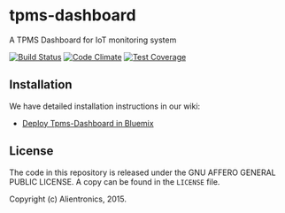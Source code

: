 tpms-dashboard
===================

A TPMS Dashboard for IoT monitoring system

[![Build Status](https://travis-ci.org/alientronics/tpms-dashboard.png?branch=master)](https://travis-ci.org/alientronics/tpms-dashboard)
[![Code Climate](https://codeclimate.com/github/alientronics/tpms-dashboard/badges/gpa.svg)](https://codeclimate.com/github/alientronics/tpms-dashboard)
[![Test Coverage](https://codeclimate.com/github/alientronics/tpms-dashboard/badges/coverage.svg)](https://codeclimate.com/github/alientronics/tpms-dashboard/coverage)

Installation
------------

We have detailed installation instructions in our wiki:

* [Deploy Tpms-Dashboard in Bluemix](https://github.com/alientronics/tpms-dashboard/wiki/Deploy-in-Bluemix)

License
-------

The code in this repository is released under the GNU AFFERO GENERAL PUBLIC LICENSE.  A copy can be found in the `LICENSE` file.

Copyright (c) Alientronics, 2015.
